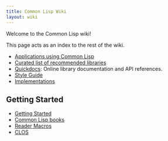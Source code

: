 ```yaml
---
title: Common Lisp Wiki
layout: wiki
---
```


Welcome to the Common Lisp wiki!

This page acts as an index to the rest of the wiki.

* [Applications using Common Lisp](/wiki/apps.html)
* [Curated list of recommended libraries](/wiki/recommended-libraries.html)
* [Quickdocs](http://quickdocs.org/): Online library documentation and API
  references.
* [Style Guide](/wiki/style-guide.html)
* [Implementations](/wiki/implementations.html)

## Getting Started

* [Getting Started](/wiki/getting-started.html)
* [Common Lisp books](/wiki/books.html)
* [Reader Macros](/wiki/reader-macros.html)
* [CLOS](/wiki/clos.html)
